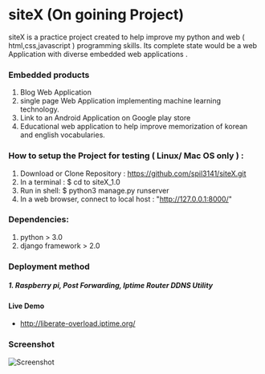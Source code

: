 
# siteX (On goining Project)
siteX is a practice project created to help improve my python and web ( html,css,javascript ) programming skills.
Its complete state would be a web Application with diverse embedded web applications .

### Embedded products
1. Blog Web Application
2. single page Web Application implementing machine learning technology.
3. Link to an Android Application on Google play store
4. Educational web application to help improve memorization of korean and english vocabularies.

### How to setup the Project for testing ( Linux/ Mac OS only ) :
 1. Download or Clone Repository : https://github.com/spil3141/siteX.git
 2. In a terminal : $ cd to siteX_1.0
 3. Run in shell: $ python3 manage.py runserver
 3. In a web browser, connect to local host : "http://127.0.0.1:8000/"

### Dependencies:
 1. python > 3.0
 2. django framework > 2.0

### Deployment method
##### 1. Raspberry pi, Post Forwarding, Iptime Router DDNS Utility
#### Live Demo
  - http://liberate-overload.iptime.org/

### Screenshot 

![Screenshot](http://liberate-overload.iptime.org/static/stage/externals/screenshot(siteX).png)
